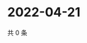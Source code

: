 # 2022-04-21

共 0 条

<!-- BEGIN WEIBO -->
<!-- 最后更新时间 Thu Apr 21 2022 01:25:41 GMT+0800 (China Standard Time) -->

<!-- END WEIBO -->
